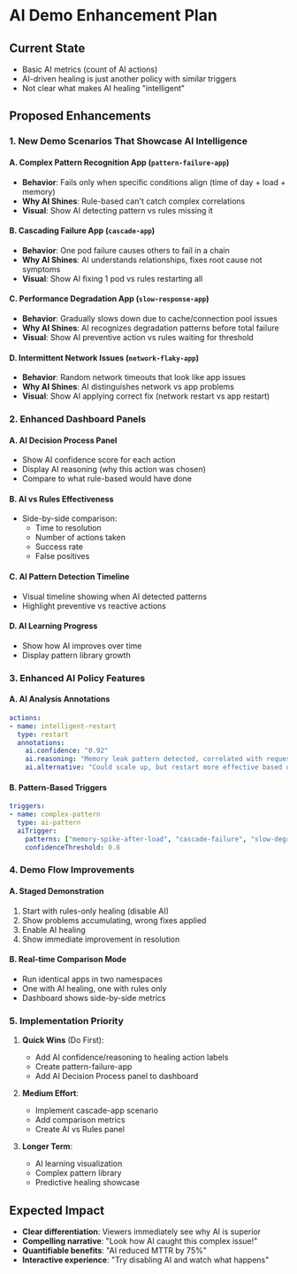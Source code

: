 # AI Demo Enhancement Plan

## Current State
- Basic AI metrics (count of AI actions)
- AI-driven healing is just another policy with similar triggers
- Not clear what makes AI healing "intelligent"

## Proposed Enhancements

### 1. New Demo Scenarios That Showcase AI Intelligence

#### A. **Complex Pattern Recognition App** (`pattern-failure-app`)
- **Behavior**: Fails only when specific conditions align (time of day + load + memory)
- **Why AI Shines**: Rule-based can't catch complex correlations
- **Visual**: Show AI detecting pattern vs rules missing it

#### B. **Cascading Failure App** (`cascade-app`)
- **Behavior**: One pod failure causes others to fail in a chain
- **Why AI Shines**: AI understands relationships, fixes root cause not symptoms
- **Visual**: Show AI fixing 1 pod vs rules restarting all

#### C. **Performance Degradation App** (`slow-response-app`)
- **Behavior**: Gradually slows down due to cache/connection pool issues
- **Why AI Shines**: AI recognizes degradation patterns before total failure
- **Visual**: Show AI preventive action vs rules waiting for threshold

#### D. **Intermittent Network Issues** (`network-flaky-app`)
- **Behavior**: Random network timeouts that look like app issues
- **Why AI Shines**: AI distinguishes network vs app problems
- **Visual**: Show AI applying correct fix (network restart vs app restart)

### 2. Enhanced Dashboard Panels

#### A. **AI Decision Process Panel**
- Show AI confidence score for each action
- Display AI reasoning (why this action was chosen)
- Compare to what rule-based would have done

#### B. **AI vs Rules Effectiveness**
- Side-by-side comparison:
  - Time to resolution
  - Number of actions taken
  - Success rate
  - False positives

#### C. **AI Pattern Detection Timeline**
- Visual timeline showing when AI detected patterns
- Highlight preventive vs reactive actions

#### D. **AI Learning Progress**
- Show how AI improves over time
- Display pattern library growth

### 3. Enhanced AI Policy Features

#### A. **AI Analysis Annotations**
```yaml
actions:
- name: intelligent-restart
  type: restart
  annotations:
    ai.confidence: "0.92"
    ai.reasoning: "Memory leak pattern detected, correlated with request spike"
    ai.alternative: "Could scale up, but restart more effective based on history"
```

#### B. **Pattern-Based Triggers**
```yaml
triggers:
- name: complex-pattern
  type: ai-pattern
  aiTrigger:
    patterns: ["memory-spike-after-load", "cascade-failure", "slow-degradation"]
    confidenceThreshold: 0.8
```

### 4. Demo Flow Improvements

#### A. **Staged Demonstration**
1. Start with rules-only healing (disable AI)
2. Show problems accumulating, wrong fixes applied
3. Enable AI healing
4. Show immediate improvement in resolution

#### B. **Real-time Comparison Mode**
- Run identical apps in two namespaces
- One with AI healing, one with rules only
- Dashboard shows side-by-side metrics

### 5. Implementation Priority

1. **Quick Wins** (Do First):
   - Add AI confidence/reasoning to healing action labels
   - Create pattern-failure-app 
   - Add AI Decision Process panel to dashboard

2. **Medium Effort**:
   - Implement cascade-app scenario
   - Add comparison metrics
   - Create AI vs Rules panel

3. **Longer Term**:
   - AI learning visualization
   - Complex pattern library
   - Predictive healing showcase

## Expected Impact

- **Clear differentiation**: Viewers immediately see why AI is superior
- **Compelling narrative**: "Look how AI caught this complex issue!"
- **Quantifiable benefits**: "AI reduced MTTR by 75%"
- **Interactive experience**: "Try disabling AI and watch what happens"